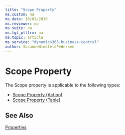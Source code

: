 ```yaml
---
title: "Scope Property"
ms.custom: na
ms.date: 10/01/2019
ms.reviewer: na
ms.suite: na
ms.tgt_pltfrm: na
ms.topic: article
ms.service: "dynamics365-business-central"
author: SusanneWindfeldPedersen
---
```


# Scope Property
The Scope property is applicable to the following types:

- [Scope Property (Action)](devenv-scope-action-property.md)
- [Scope Property (Table)](devenv-scope-table-property.md)

## See Also  
[Properties](devenv-properties.md)